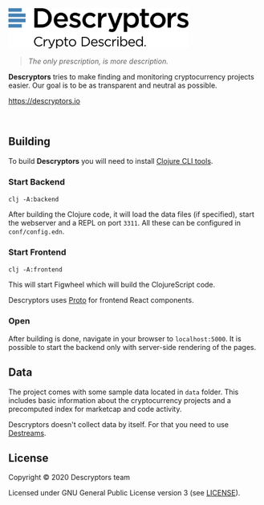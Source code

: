 <img height="80px" src="/resources/public/img/logo.svg">

>  _The only prescription, is more description._


__Descryptors__ tries to make finding and monitoring cryptocurrency projects easier. Our goal is to be as transparent and neutral as possible.

https://descryptors.io

<br>

## Building

To build __Descryptors__ you will need to install [Clojure CLI tools](https://clojure.org/guides/getting_started).


### Start Backend

```
clj -A:backend
```

After building the Clojure code, it will load the data files (if specified), start the webserver and a REPL on port `3311`. All these can be configured in `conf/config.edn`.

### Start Frontend

```
clj -A:frontend
```

This will start Figwheel which will build the ClojureScript code.

Descryptors uses [Proto](https://github.com/descryptors/proto) for frontend React components.

### Open

After building is done, navigate in your browser to `localhost:5000`. It is possible to start the backend only with server-side rendering of the pages.


## Data

The project comes with some sample data located in `data` folder. This includes basic information about the cryptocurrency projects and a precomputed index for marketcap and code activity.

Descryptors doesn't collect data by itself. For that you need to use [Destreams](https://github.com/descryptors/destreams).



## License

Copyright © 2020 Descryptors team

Licensed under GNU General Public License version 3 (see [LICENSE](LICENSE)).
